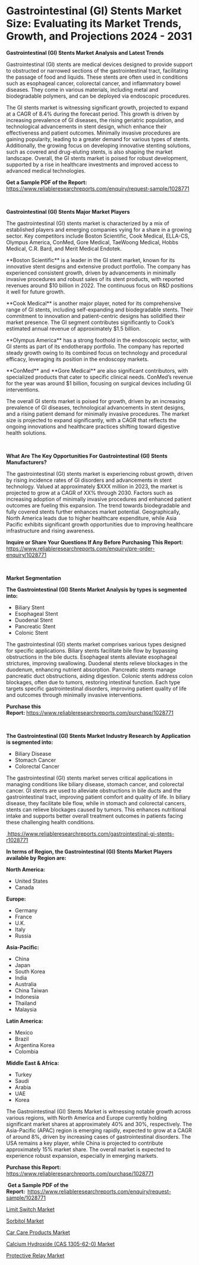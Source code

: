 <p><h1>Gastrointestinal (GI) Stents Market Size: Evaluating its Market Trends, Growth, and Projections 2024 - 2031</h1></p><p><strong>Gastrointestinal (GI) Stents Market Analysis and Latest Trends</strong></p>
<p><p>Gastrointestinal (GI) stents are medical devices designed to provide support to obstructed or narrowed sections of the gastrointestinal tract, facilitating the passage of food and liquids. These stents are often used in conditions such as esophageal cancer, colorectal cancer, and inflammatory bowel diseases. They come in various materials, including metal and biodegradable polymers, and can be deployed via endoscopic procedures.</p><p>The GI stents market is witnessing significant growth, projected to expand at a CAGR of 8.4% during the forecast period. This growth is driven by increasing prevalence of GI diseases, the rising geriatric population, and technological advancements in stent design, which enhance their effectiveness and patient outcomes. Minimally invasive procedures are gaining popularity, leading to a greater demand for various types of stents. Additionally, the growing focus on developing innovative stenting solutions, such as covered and drug-eluting stents, is also shaping the market landscape. Overall, the GI stents market is poised for robust development, supported by a rise in healthcare investments and improved access to advanced medical technologies.</p></p>
<p><strong>Get a Sample PDF of the Report:&nbsp;</strong> <a href="https://www.reliableresearchreports.com/enquiry/request-sample/1028771">https://www.reliableresearchreports.com/enquiry/request-sample/1028771</a></p>
<p>&nbsp;</p>
<p><strong>Gastrointestinal (GI) Stents Major Market Players</strong></p>
<p><p>The gastrointestinal (GI) stents market is characterized by a mix of established players and emerging companies vying for a share in a growing sector. Key competitors include Boston Scientific, Cook Medical, ELLA-CS, Olympus America, ConMed, Gore Medical, TaeWoong Medical, Hobbs Medical, C.R. Bard, and Merit Medical Endotek.</p><p>**Boston Scientific** is a leader in the GI stent market, known for its innovative stent designs and extensive product portfolio. The company has experienced consistent growth, driven by advancements in minimally invasive procedures and robust sales of its stent products, with reported revenues around $10 billion in 2022. The continuous focus on R&D positions it well for future growth.</p><p>**Cook Medical** is another major player, noted for its comprehensive range of GI stents, including self-expanding and biodegradable stents. Their commitment to innovation and patient-centric designs has solidified their market presence. The GI segment contributes significantly to Cook’s estimated annual revenue of approximately $1.5 billion.</p><p>**Olympus America** has a strong foothold in the endoscopic sector, with GI stents as part of its endotherapy portfolio. The company has reported steady growth owing to its combined focus on technology and procedural efficacy, leveraging its position in the endoscopy markets.</p><p>**ConMed** and **Gore Medical** are also significant contributors, with specialized products that cater to specific clinical needs. ConMed’s revenue for the year was around $1 billion, focusing on surgical devices including GI interventions.</p><p>The overall GI stents market is poised for growth, driven by an increasing prevalence of GI diseases, technological advancements in stent designs, and a rising patient demand for minimally invasive procedures. The market size is projected to expand significantly, with a CAGR that reflects the ongoing innovations and healthcare practices shifting toward digestive health solutions.</p></p>
<p>&nbsp;</p>
<p><strong>What Are The Key Opportunities For Gastrointestinal (GI) Stents Manufacturers?</strong></p>
<p><p>The gastrointestinal (GI) stents market is experiencing robust growth, driven by rising incidence rates of GI disorders and advancements in stent technology. Valued at approximately $XXX million in 2023, the market is projected to grow at a CAGR of XX% through 2030. Factors such as increasing adoption of minimally invasive procedures and enhanced patient outcomes are fueling this expansion. The trend towards biodegradable and fully covered stents further enhances market potential. Geographically, North America leads due to higher healthcare expenditure, while Asia Pacific exhibits significant growth opportunities due to improving healthcare infrastructure and rising awareness.</p></p>
<p><strong>Inquire or Share Your Questions If Any Before Purchasing This Report:</strong> <a href="https://www.reliableresearchreports.com/enquiry/pre-order-enquiry/1028771">https://www.reliableresearchreports.com/enquiry/pre-order-enquiry/1028771</a></p>
<p>&nbsp;</p>
<p><strong>Market Segmentation</strong></p>
<p><strong>The Gastrointestinal (GI) Stents Market Analysis by types is segmented into:</strong></p>
<p><ul><li>Biliary Stent</li><li>Esophageal Stent</li><li>Duodenal Stent</li><li>Pancreatic Stent</li><li>Colonic Stent</li></ul></p>
<p><p>The gastrointestinal (GI) stents market comprises various types designed for specific applications. Biliary stents facilitate bile flow by bypassing obstructions in the bile ducts. Esophageal stents alleviate esophageal strictures, improving swallowing. Duodenal stents relieve blockages in the duodenum, enhancing nutrient absorption. Pancreatic stents manage pancreatic duct obstructions, aiding digestion. Colonic stents address colon blockages, often due to tumors, restoring intestinal function. Each type targets specific gastrointestinal disorders, improving patient quality of life and outcomes through minimally invasive interventions.</p></p>
<p><strong>Purchase this Report:&nbsp;</strong><a href="https://www.reliableresearchreports.com/purchase/1028771">https://www.reliableresearchreports.com/purchase/1028771</a></p>
<p>&nbsp;</p>
<p><strong>The Gastrointestinal (GI) Stents Market Industry Research by Application is segmented into:</strong></p>
<p><ul><li>Biliary Disease</li><li>Stomach Cancer</li><li>Colorectal Cancer</li></ul></p>
<p><p>The gastrointestinal (GI) stents market serves critical applications in managing conditions like biliary disease, stomach cancer, and colorectal cancer. GI stents are used to alleviate obstructions in bile ducts and the gastrointestinal tract, improving patient comfort and quality of life. In biliary disease, they facilitate bile flow, while in stomach and colorectal cancers, stents can relieve blockages caused by tumors. This enhances nutritional intake and supports better overall treatment outcomes in patients facing these challenging health conditions.</p></p>
<p><a href="https://www.reliableresearchreports.com/gastrointestinal-gi-stents-r1028771">&nbsp;https://www.reliableresearchreports.com/gastrointestinal-gi-stents-r1028771</a></p>
<p><strong>In terms of Region, the Gastrointestinal (GI) Stents Market Players available by Region are:</strong></p>
<p>
    <p> <strong> North America: </strong>
        <ul>
            <li>United States</li>
            <li>Canada</li>
        </ul>
        </p> 
    <p> <strong> Europe: </strong>
        <ul>
            <li>Germany</li>
            <li>France</li>
            <li>U.K.</li>
            <li>Italy</li>
            <li>Russia</li>
        </ul>
        </p> 
    <p> <strong> Asia-Pacific: </strong>
        <ul>
            <li>China</li>
            <li>Japan</li>
            <li>South Korea</li>
            <li>India</li>
            <li>Australia</li>
            <li>China Taiwan</li>
            <li>Indonesia</li>
            <li>Thailand</li>
            <li>Malaysia</li>
        </ul>
        </p> 
    <p> <strong> Latin America: </strong>
        <ul>
            <li>Mexico</li>
            <li>Brazil</li>
            <li>Argentina Korea</li>
            <li>Colombia</li>
        </ul>
        </p> 
    <p> <strong> Middle East & Africa: </strong>
        <ul>
            <li>Turkey</li>
            <li>Saudi</li>
            <li>Arabia</li>
            <li>UAE</li>
            <li>Korea</li>
        </ul>
    </p>
    </p>
<p><p>The Gastrointestinal (GI) Stents Market is witnessing notable growth across various regions, with North America and Europe currently holding significant market shares at approximately 40% and 30%, respectively. The Asia-Pacific (APAC) region is emerging rapidly, expected to grow at a CAGR of around 8%, driven by increasing cases of gastrointestinal disorders. The USA remains a key player, while China is projected to contribute approximately 15% market share. The overall market is expected to experience robust expansion, especially in emerging markets.</p></p>
<p><strong>Purchase this Report: </strong><a href="https://www.reliableresearchreports.com/purchase/1028771">https://www.reliableresearchreports.com/purchase/1028771</a></p>
<p>&nbsp;<strong>Get a Sample PDF of the Report:&nbsp;&nbsp;</strong><a href="https://www.reliableresearchreports.com/enquiry/request-sample/1028771">https://www.reliableresearchreports.com/enquiry/request-sample/1028771</a></p>
<p><strong></strong></p>
<p><p><a href="https://issuu.com/reportprime-2/docs/limit-switch-market-size-2030.pptx_cc362ab5cf7081">Limit Switch Market</a></p><p><a href="https://www.linkedin.com/pulse/strategic-roadmap-global-sorbitol-market-insights-opportunities-wxxsf?trackingId=QF%2BZbv5%2BSQWB4mM3m0T2Zw%3D%3D">Sorbitol Market</a></p><p><a href="https://www.linkedin.com/pulse/global-car-care-products-market-size-share-analysis-product-ybajf?trackingId=m7zI03FzSpauKcYyzAHX1Q%3D%3D">Car Care Products Market</a></p><p><a href="https://issuu.com/reportprime-2/docs/calcium-hydroxide-cas-1305-62-0-mar_39d3245ddc04a6">Calcium Hydroxide (CAS 1305-62-0) Market</a></p><p><a href="https://github.com/RickHolmes3/Market-Research-Report-List-6/blob/main/protective-relay-market.md">Protective Relay Market</a></p></p>